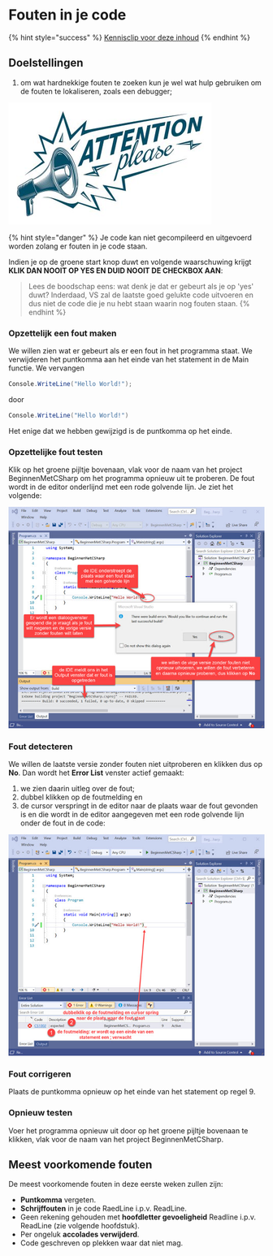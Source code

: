 # Fouten in je code

{% hint style="success" %}
[Kennisclip voor deze inhoud](https://youtu.be/seZ8MfWdRf4)
{% endhint %}

## Doelstellingen

1. om wat hardnekkige fouten te zoeken kun je wel wat hulp gebruiken om de fouten te lokaliseren, zoals een debugger;

![](../../.gitbook/assets/image%20%2840%29.png)

{% hint style="danger" %}
Je code kan niet gecompileerd en uitgevoerd worden zolang er fouten in je code staan.

Indien je op de groene start knop duwt en volgende waarschuwing krijgt **KLIK DAN NOOIT OP YES EN DUID NOOIT DE CHECKBOX AAN**:

> Lees de boodschap eens: wat denk je dat er gebeurt als je op 'yes' duwt? Inderdaad, VS zal de laatste goed gelukte code uitvoeren en dus niet de code die je nu hebt staan waarin nog fouten staan.
{% endhint %}

### Opzettelijk een fout maken

We willen zien wat er gebeurt als er een fout in het programma staat. We verwijderen het puntkomma aan het einde van het statement in de Main functie. We vervangen

```csharp
Console.WriteLine("Hello World!");
```

door

```csharp
Console.WriteLine("Hello World!")
```

Het enige dat we hebben gewijzigd is de puntkomma op het einde.

### Opzettelijke fout testen

Klik op het groene pijltje bovenaan, vlak voor de naam van het project BeginnenMetCSharp om het programma opnieuw uit te proberen. De fout wordt in de editor onderlijnd met een rode golvende lijn. Je ziet het volgende:

![ Visual Studio Dialoogvenster met foutmelding](../../.gitbook/assets/image%20%2833%29.png)

### Fout detecteren 

We willen de laatste versie zonder fouten niet uitproberen en klikken dus op **No**. Dan wordt het **Error List** venster actief gemaakt:

1. we zien daarin uitleg over de fout;
2. dubbel klikken op de foutmelding en
3. de cursor verspringt in de editor naar de plaats waar de fout gevonden is en die wordt in de editor aangegeven met een rode golvende lijn onder de fout in de code:

![Visual Studio Zoeken waar de fout zit](../../.gitbook/assets/image%20%2839%29.png)

### Fout corrigeren

Plaats de puntkomma opnieuw op het einde van het statement op regel 9.

### Opnieuw testen

Voer het programma opnieuw uit door op het groene pijltje bovenaan te klikken, vlak voor de naam van het project BeginnenMetCSharp.

## Meest voorkomende fouten

De meest voorkomende fouten in deze eerste weken zullen zijn:

* **Puntkomma** vergeten.
* **Schrijffouten** in je code RaedLine i.p.v. ReadLine.
* Geen rekening gehouden met **hoofdletter gevoeligheid** Readline i.p.v. ReadLine \(zie volgende hoofdstuk\).
* Per ongeluk **accolades verwijderd**.
* Code geschreven op plekken waar dat niet mag.

